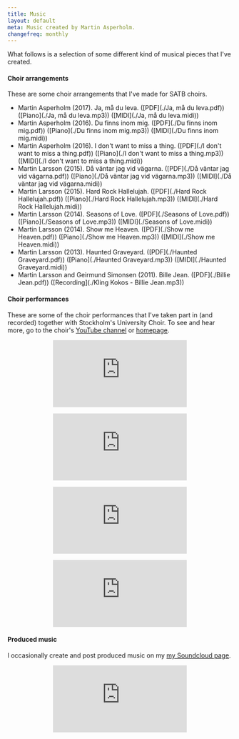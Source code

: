```yaml
---
title: Music
layout: default
meta: Music created by Martin Asperholm.
changefreq: monthly
---
```


What follows is a selection of some different kind of musical pieces that I've created.

#### Choir arrangements
These are some choir arrangements that I've made for SATB choirs.

* Martin Asperholm (2017). Ja, må du leva. ([PDF](./Ja, må du leva.pdf)) ([Piano](./Ja, må du leva.mp3)) ([MIDI](./Ja, må du leva.midi))
* Martin Asperholm (2016). Du finns inom mig. ([PDF](./Du finns inom mig.pdf)) ([Piano](./Du finns inom mig.mp3)) ([MIDI](./Du finns inom mig.midi))
* Martin Asperholm (2016). I don't want to miss a thing. ([PDF](./I don't want to miss a thing.pdf)) ([Piano](./I don't want to miss a thing.mp3)) ([MIDI](./I don't want to miss a thing.midi))
* Martin Larsson (2015). Då väntar jag vid vägarna. ([PDF](./Då väntar jag vid vägarna.pdf)) ([Piano](./Då väntar jag vid vägarna.mp3)) ([MIDI](./Då väntar jag vid vägarna.midi))
* Martin Larsson (2015). Hard Rock Hallelujah. ([PDF](./Hard Rock Hallelujah.pdf)) ([Piano](./Hard Rock Hallelujah.mp3)) ([MIDI](./Hard Rock Hallelujah.midi))
* Martin Larsson (2014). Seasons of Love. ([PDF](./Seasons of Love.pdf)) ([Piano](./Seasons of Love.mp3)) ([MIDI](./Seasons of Love.midi))
* Martin Larsson (2014). Show me Heaven. ([PDF](./Show me Heaven.pdf)) ([Piano](./Show me Heaven.mp3)) ([MIDI](./Show me Heaven.midi))
* Martin Larsson (2013). Haunted Graveyard. ([PDF](./Haunted Graveyard.pdf)) ([Piano](./Haunted Graveyard.mp3)) ([MIDI](./Haunted Graveyard.midi))
* Martin Larsson and Geirmund Simonsen (2011). Bille Jean. ([PDF](./Billie Jean.pdf)) ([Recording](./Kling Kokos - Billie Jean.mp3))

#### Choir performances

These are some of the choir performances that I've taken part in (and recorded) together with Stockholm's University Choir. To see and hear more, go to the choir's [YouTube channel](https://www.youtube.com/channel/UCEtoFncuNG7mi1wYDD06VVA) or [homepage](http://www.stockholmsuniversitetskor.se).

<p><center><div class='embed-container-YouTube235'><iframe src='https://www.youtube.com/embed/Yc8TgfmediA' frameborder='0' webkitAllowFullScreen mozallowfullscreen allowFullScreen></iframe></div></center></p>
<p><center><div class='embed-container-YouTube235'><iframe src='https://www.youtube.com/embed/ZS44tL-YTe4' frameborder='0' webkitAllowFullScreen mozallowfullscreen allowFullScreen></iframe></div></center></p>
<p><center><div class='embed-container-YouTube235_alt'><iframe src='https://www.youtube.com/embed/Qx49I4jc2QE' frameborder='0' webkitAllowFullScreen mozallowfullscreen allowFullScreen></iframe></div></center></p>
<p><center><div class='embed-container-YouTube235'><iframe src='https://www.youtube.com/embed/WAfPKNSvesI' frameborder='0' webkitAllowFullScreen mozallowfullscreen allowFullScreen></iframe></div></center></p>

#### Produced music

I occasionally create and post produced music on my [my Soundcloud page](https://soundcloud.com/speldosa).

<p><center><iframe 	scrolling="no" frameborder="no" src="https://w.soundcloud.com/player/?url=https%3A//api.soundcloud.com/users/322465&amp;auto_play=false&amp;hide_related=false&amp;show_comments=true&amp;show_user=true&amp;show_reposts=false&amp;visual=true" class=soundCloud ></iframe></center></p>